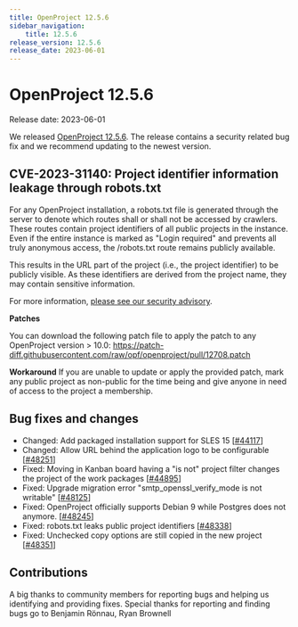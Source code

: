 ```yaml
---
title: OpenProject 12.5.6
sidebar_navigation:
    title: 12.5.6
release_version: 12.5.6
release_date: 2023-06-01
---
```


# OpenProject 12.5.6

Release date: 2023-06-01

We released [OpenProject 12.5.6](https://community.openproject.org/versions/1794).
The release contains a security related bug fix and we recommend updating to the newest version.

## CVE-2023-31140: Project identifier information leakage through robots.txt

For any OpenProject installation, a robots.txt file is generated through the server to denote which routes shall or shall not be accessed by crawlers. These routes contain project identifiers of all public projects in the instance. Even if the entire instance is marked as "Login required" and prevents all truly anonymous access, the /robots.txt route remains publicly available.

This results in the URL part of the project (i.e., the project identifier) to be publicly visible. As these identifiers are derived from the project name, they may contain sensitive information.

For more information, [please see our security advisory](https://github.com/opf/openproject/security/advisories/GHSA-xjfc-fqm3-95q8).

**Patches**

You can download the following patch file to apply the patch to any OpenProject version > 10.0: https://patch-diff.githubusercontent.com/raw/opf/openproject/pull/12708.patch

**Workaround**
If you are unable to update or apply the provided patch, mark any public project as non-public for the time being and give anyone in need of access to the project a membership.

## Bug fixes and changes

- Changed: Add packaged installation support for SLES 15 \[[#44117](https://community.openproject.org/wp/44117)\]
- Changed: Allow URL behind the application logo to be configurable \[[#48251](https://community.openproject.org/wp/48251)\]
- Fixed: Moving in Kanban board having a "is not" project filter changes the project of the work packages \[[#44895](https://community.openproject.org/wp/44895)\]
- Fixed: Upgrade migration error "smtp_openssl_verify_mode is not writable" \[[#48125](https://community.openproject.org/wp/48125)\]
- Fixed: OpenProject officially supports Debian 9 while Postgres does not anymore.  \[[#48245](https://community.openproject.org/wp/48245)\]
- Fixed: robots.txt leaks public project identifiers \[[#48338](https://community.openproject.org/wp/48338)\]
- Fixed: Unchecked copy options are still copied in the new project \[[#48351](https://community.openproject.org/wp/48351)\]

## Contributions

A big thanks to community members for reporting bugs and helping us identifying and providing fixes.
Special thanks for reporting and finding bugs go to Benjamin Rönnau, Ryan Brownell
